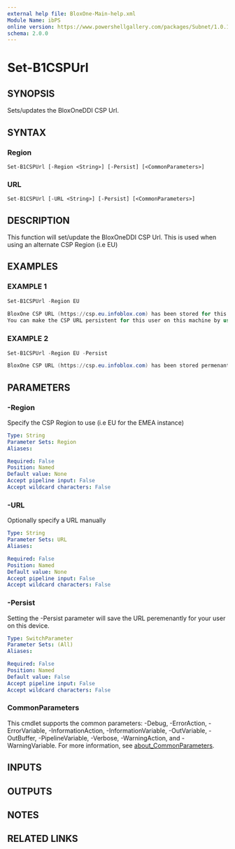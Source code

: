 ```yaml
---
external help file: BloxOne-Main-help.xml
Module Name: ibPS
online version: https://www.powershellgallery.com/packages/Subnet/1.0.14/Content/Public%5CGet-Subnet.ps1
schema: 2.0.0
---
```


# Set-B1CSPUrl

## SYNOPSIS
Sets/updates the BloxOneDDI CSP Url.

## SYNTAX

### Region
```
Set-B1CSPUrl [-Region <String>] [-Persist] [<CommonParameters>]
```

### URL
```
Set-B1CSPUrl [-URL <String>] [-Persist] [<CommonParameters>]
```

## DESCRIPTION
This function will set/update the BloxOneDDI CSP Url.
This is used when using an alternate CSP Region (i.e EU)

## EXAMPLES

### EXAMPLE 1
```powershell
Set-B1CSPUrl -Region EU
                                                                                                          
BloxOne CSP URL (https://csp.eu.infoblox.com) has been stored for this session.
You can make the CSP URL persistent for this user on this machine by using the -persist parameter.
```

### EXAMPLE 2
```powershell
Set-B1CSPUrl -Region EU -Persist

BloxOne CSP URL (https://csp.eu.infoblox.com) has been stored permenantly for user on computername.
```

## PARAMETERS

### -Region
Specify the CSP Region to use (i.e EU for the EMEA instance)

```yaml
Type: String
Parameter Sets: Region
Aliases:

Required: False
Position: Named
Default value: None
Accept pipeline input: False
Accept wildcard characters: False
```

### -URL
Optionally specify a URL manually

```yaml
Type: String
Parameter Sets: URL
Aliases:

Required: False
Position: Named
Default value: None
Accept pipeline input: False
Accept wildcard characters: False
```

### -Persist
Setting the -Persist parameter will save the URL peremenantly for your user on this device.

```yaml
Type: SwitchParameter
Parameter Sets: (All)
Aliases:

Required: False
Position: Named
Default value: False
Accept pipeline input: False
Accept wildcard characters: False
```

### CommonParameters
This cmdlet supports the common parameters: -Debug, -ErrorAction, -ErrorVariable, -InformationAction, -InformationVariable, -OutVariable, -OutBuffer, -PipelineVariable, -Verbose, -WarningAction, and -WarningVariable. For more information, see [about_CommonParameters](http://go.microsoft.com/fwlink/?LinkID=113216).

## INPUTS

## OUTPUTS

## NOTES

## RELATED LINKS

